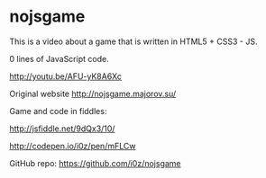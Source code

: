nojsgame
========

This is a video about a game that is written in HTML5 + CSS3 - JS.

0 lines of JavaScript code.

http://youtu.be/AFU-yK8A6Xc

Original website http://nojsgame.majorov.su/

Game and code in fiddles:

http://jsfiddle.net/9dQx3/10/

http://codepen.io/i0z/pen/mFLCw

GitHub repo: https://github.com/i0z/nojsgame
